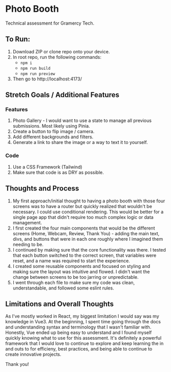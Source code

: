 # Photo Booth
Technical assessment for Gramercy Tech. 

## To Run: 
1. Download ZIP or clone repo onto your device. 
2. In root repo, run the following commands: 
   - `npm i`
   - `npm run build`
   - `npm run preview`
3. Then go to http://localhost:4173/


## Stretch Goals / Additional Features
  ### Features
  1. Photo Gallery
    - I would want to use a state to manage all previous submissions. Most likely using Pinia. 
  2. Create a button to flip image / camera.
  3. Add different backgrounds and filters.
  4. Generate a link to share the image or a way to text it to yourself. 

  ### Code
  1. Use a CSS Framework (Tailwind)
  2. Make sure that code is as DRY as possible.
  
## Thoughts and Process
1. My first approach/initial thought to having a photo booth with those four screens was to have a router but quickly realized that wouldn't be necessary. I could use conditional rendering. This would be better for a single page app that didn't require too much complex logic or data management. 
2. I first created the four main components that would be the different screens (Home, Webcam, Review, Thank You) - adding the main text, divs, and buttons that were in each one roughly where I imagined them needing to be.
2. I continued by making sure that the core functionality was there. I tested that each button switched to the correct screen, that variables were reset, and a name was required to start the experience. 
3. I created some reusable components and focused on styling and making sure the layout was intuitive and flowed. I didn't want the change between screens to be too jarring or unpredictable.
4. I went through each file to make sure my code was clean, understandable, and followed some eslint rules. 

## Limitations and Overall Thoughts
As I've mostly worked in React, my biggest limitation I would say was my knowledge in Vue3. At the beginning, I spent time going through the docs and understanding syntax and terminology that I wasn't familiar with. Honestly, Vue ended up being easy to understand and I found myself quickly knowing what to use for this assessment. It's definitely a powerful framework that I would love to continue to explore and keep learning the in and outs to for efficieny, best practices, and being able to continue to create innovative projects. 

Thank you!

